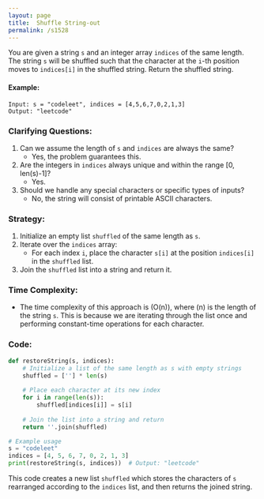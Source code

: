 ```yaml
---
layout: page
title:  Shuffle String-out
permalink: /s1528
---
```


You are given a string `s` and an integer array `indices` of the same length. The string `s` will be shuffled such that the character at the `i`-th position moves to `indices[i]` in the shuffled string. Return the shuffled string.

#### Example:
```plaintext
Input: s = "codeleet", indices = [4,5,6,7,0,2,1,3]
Output: "leetcode"
```

### Clarifying Questions:
1. Can we assume the length of `s` and `indices` are always the same?
   - Yes, the problem guarantees this.
2. Are the integers in `indices` always unique and within the range [0, len(s)-1]?
   - Yes.
3. Should we handle any special characters or specific types of inputs?
   - No, the string will consist of printable ASCII characters.

### Strategy:
1. Initialize an empty list `shuffled` of the same length as `s`.
2. Iterate over the `indices` array:
   - For each index `i`, place the character `s[i]` at the position `indices[i]` in the `shuffled` list.
3. Join the `shuffled` list into a string and return it.

### Time Complexity:
- The time complexity of this approach is \(O(n)\), where \(n\) is the length of the string `s`. This is because we are iterating through the list once and performing constant-time operations for each character.

### Code:
```python
def restoreString(s, indices):
    # Initialize a list of the same length as s with empty strings
    shuffled = [''] * len(s)
    
    # Place each character at its new index
    for i in range(len(s)):
        shuffled[indices[i]] = s[i]
    
    # Join the list into a string and return
    return ''.join(shuffled)

# Example usage
s = "codeleet"
indices = [4, 5, 6, 7, 0, 2, 1, 3]
print(restoreString(s, indices))  # Output: "leetcode"
```

This code creates a new list `shuffled` which stores the characters of `s` rearranged according to the `indices` list, and then returns the joined string.